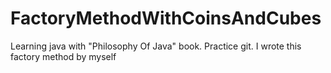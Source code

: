 # FactoryMethodWithCoinsAndCubes
Learning java with "Philosophy Of Java" book. Practice git. I wrote this factory method by myself
